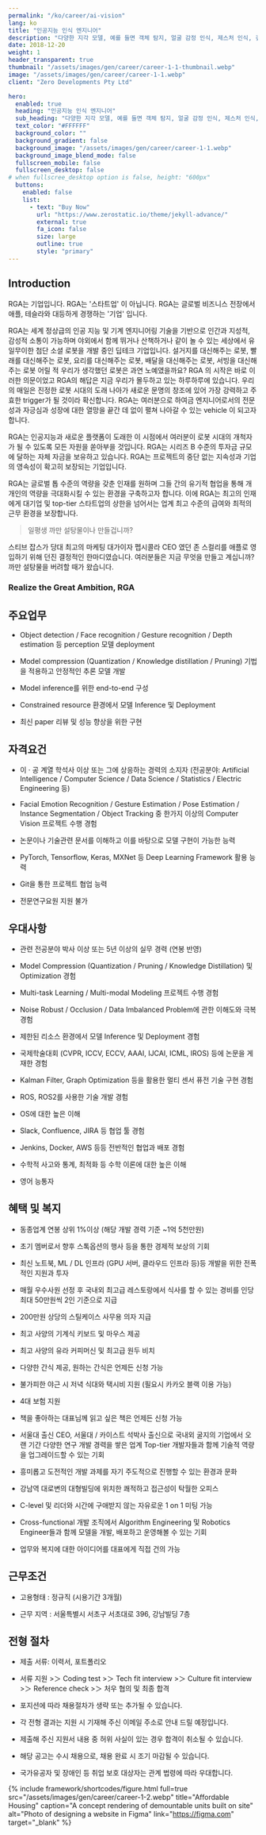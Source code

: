 ```yaml
---
permalink: "/ko/career/ai-vision"
lang: ko
title: "인공지능 인식 엔지니어"
description: "다양한 지각 모델, 예를 들면 객체 탐지, 얼굴 감정 인식, 제스처 인식, 깊이 추정 등을 탐색하고 배포하기"
date: 2018-12-20
weight: 1
header_transparent: true
thumbnail: "/assets/images/gen/career/career-1-1-thumbnail.webp"
image: "/assets/images/gen/career/career-1-1.webp"
client: "Zero Developments Pty Ltd"

hero:
  enabled: true
  heading: "인공지능 인식 엔지니어"
  sub_heading: "다양한 지각 모델, 예를 들면 객체 탐지, 얼굴 감정 인식, 제스처 인식, 깊이 추정 등을 탐색하고 배포하기"
  text_color: "#FFFFFF"
  background_color: ""
  background_gradient: false
  background_image: "/assets/images/gen/career/career-1-1.webp"
  background_image_blend_mode: false
  fullscreen_mobile: false
  fullscreen_desktop: false
# when fullscree_desktop option is false, height: "600px"
  buttons:
    enabled: false
    list:
      - text: "Buy Now"
        url: "https://www.zerostatic.io/theme/jekyll-advance/"
        external: true
        fa_icon: false
        size: large
        outline: true
        style: "primary"
---
```


## Introduction
RGA는 기업입니다.
RGA는 '스타트업' 이 아닙니다.
RGA는 글로벌 비즈니스 전장에서 애플, 테슬라와 대등하게 경쟁하는 '기업' 입니다.

RGA는 세계 정상급의 인공 지능 및 기계 엔지니어링 기술을 기반으로 인간과 지성적, 감성적 소통이 가능하며 야외에서 함께 뛰거나 산책하거나 같이 놀 수 있는 세상에서 유일무이한 첨단 소셜 로봇을 개발 중인 딥테크 기업입니다.
설거지를 대신해주는 로봇, 빨래를 대신해주는 로봇, 요리를 대신해주는 로봇, 배달을 대신해주는 로봇, 서빙을 대신해주는 로봇
어릴 적 우리가 생각했던 로봇은 과연 노예였을까요?
RGA 의 시작은 바로 이러한 의문이었고 RGA의 해답은 지금 우리가 몰두하고 있는 하루하루에 있습니다.
우리의 매일은 진정한 로봇 시대의 도래 나아가 새로운 문명의 창조에 있어 가장 강력하고 주효한 trigger가 될 것이라 확신합니다. 
RGA는 여러분으로 하여금 엔지니어로서의 전문성과 자긍심과 성장에 대한 열망을 끝간 데 없이 펼쳐 나아갈 수 있는 vehicle 이 되고자 합니다.

RGA는 인공지능과 새로운 플랫폼이 도래한 이 시점에서 여러분이 로봇 시대의 개척자가 될 수 있도록 모든 자원을 쏟아부을 것입니다.
RGA는 시리즈 B 수준의 투자금 규모에 달하는 자체 자금을 보유하고 있습니다. 
RGA는 프로젝트의 중단 없는 지속성과 기업의 영속성이 확고히 보장되는 기업입니다.

RGA는 글로벌 톱 수준의 역량을 갖춘 인재를 원하며 그들 간의 유기적 협업을 통해 개개인의 역량을 극대화시킬 수 있는 환경을 구축하고자 합니다. 
이에 RGA는 최고의 인재에게 대기업 및 top-tier 스타트업의 상한을 넘어서는 업계 최고 수준의 급여와 최적의 근무 환경을 보장합니다.

> 일평생 까만 설탕물이나 만들겁니까?

스티브 잡스가 당대 최고의 마케팅 대가이자 펩시콜라 CEO 였던 존 스컬리를 애플로 영입하기 위해 던진 결정적인 한마디였습니다.
여러분들은 지금 무엇을 만들고 계십니까?
까만 설탕물을 버려할 때가 왔습니다. 

### Realize the Great Ambition, RGA

## 주요업무
- Object detection / Face recognition / Gesture recognition / Depth estimation 등 perception 모델 deployment

- Model compression (Quantization / Knowledge distillation / Pruning) 기법을 적용하고 안정적인 추론 모델 개발

- Model inference를 위한 end-to-end 구성

- Constrained resource 환경에서 모델 Inference 및 Deployment

- 최신 paper 리뷰 및 성능 향상을 위한 구현


## 자격요건
- 이 · 공 계열 학석사 이상 또는 그에 상응하는 경력의 소지자 
(전공분야: Artificial Intelligence / Computer Science / Data Science / Statistics / Electric Engineering 등)

- Facial Emotion Recognition / Gesture Estimation / Pose Estimation / Instance Segmentation / Object Tracking 중 한가지 이상의 Computer Vision 프로젝트 수행 경험

- 논문이나 기술관련 문서를 이해하고 이를 바탕으로 모델 구현이 가능한 능력

- PyTorch, Tensorflow, Keras, MXNet 등 Deep Learning Framework 활용 능력

- Git을 통한 프로젝트 협업 능력

- 전문연구요원 지원 불가


## 우대사항
- 관련 전공분야 박사 이상 또는 5년 이상의 실무 경력 (연봉 반영)

- Model Compression (Quantization / Pruning / Knowledge Distillation) 및 Optimization 경험

- Multi-task Learning / Multi-modal Modeling 프로젝트 수행 경험

- Noise Robust / Occlusion / Data Imbalanced Problem에 관한 이해도와 극복 경험

- 제한된 리소스 환경에서 모델 Inference 및 Deployment 경험

- 국제학술대회 (CVPR, ICCV, ECCV, AAAI, IJCAI, ICML, IROS) 등에 논문을 게재한 경험

- Kalman Filter, Graph Optimization 등을 활용한 멀티 센서 퓨전 기술 구현 경험

- ROS, ROS2를 사용한 기술 개발 경험

- OS에 대한 높은 이해

- Slack, Confluence, JIRA 등 협업 툴 경험

- Jenkins, Docker, AWS 등등 전반적인 협업과 배포 경험

- 수학적 사고와 통계, 최적화 등 수학 이론에 대한 높은 이해

- 영어 능통자


## 혜택 및 복지
- 동종업계 연봉 상위 1%이상 (해당 개발 경력 기준 ~1억 5천만원)

- 초기 멤버로서 향후 스톡옵션의 행사 등을 통한 경제적 보상의 기회

- 최신 노트북, ML / DL 인프라 (GPU 서버, 클라우드 인프라 등)등 개발을 위한 전폭적인 지원과 투자

- 매월 우수사원 선정 후 국내외 최고급 레스토랑에서 식사를 할 수 있는 경비를 인당 최대 50만원씩 2인 기준으로 지급

- 200만원 상당의 스틸케이스 사무용 의자 지급

- 최고 사양의 기계식 키보드 및 마우스 제공

- 최고 사양의 유라 커피머신 및 최고급 원두 비치

- 다양한 간식 제공, 원하는 간식은 언제든 신청 가능

- 불가피한 야근 시 저녁 식대와 택시비 지원 (필요시 카카오 블랙 이용 가능)

- 4대 보험 지원

- 책을 좋아하는 대표님께 읽고 싶은 책은 언제든 신청 가능 

- 서울대 출신 CEO, 서울대 / 카이스트 석박사 출신으로 국내외 굴지의 기업에서 오랜 기간 다양한 연구 개발 경력을 쌓은 업계 Top-tier 개발자들과 함께 기술적 역량을 업그레이드할 수 있는 기회

- 흥미롭고 도전적인 개발 과제를 자기 주도적으로 진행할 수 있는 환경과 문화

- 강남역 대로변의 대형빌딩에 위치한 쾌적하고 접근성이 탁월한 오피스

- C-level 및 리더와 시간에 구애받지 않는 자유로운 1 on 1 미팅 가능

- Cross-functional 개발 조직에서 Algorithm Engineering 및 Robotics Engineer들과 함께 모델을 개발, 배포하고 운영해볼 수 있는 기회 

- 업무와 복지에 대한 아이디어를 대표에게 직접 건의 가능


## 근무조건

- 고용형태 : 정규직 (시용기간 3개월)

- 근무 지역 : 서울특별시 서초구 서초대로 396, 강남빌딩 7층


## 전형 절차
- 제출 서류: 이력서, 포트폴리오

- 서류 지원 >＞ Coding test >＞ Tech fit interview >＞ Culture fit interview >＞ Reference check >＞ 처우 협의 및 최종 합격

- 포지션에 따라 채용절차가 생략 또는 추가될 수 있습니다.

- 각 전형 결과는 지원 시 기재해 주신 이메일 주소로 안내 드릴 예정입니다.

- 제출해 주신 지원서 내용 중 허위 사실이 있는 경우 합격이 취소될 수 있습니다.

- 해당 공고는 수시 채용으로, 채용 완료 시 조기 마감될 수 있습니다.

- 국가유공자 및 장애인 등 취업 보호 대상자는 관계 법령에 따라 우대합니다.

{% include framework/shortcodes/figure.html full=true src="/assets/images/gen/career/career-1-2.webp" title="Affordable Housing"  caption="A concept rendering of demountable units built on site" alt="Photo of designing a website in Figma" link="https://figma.com" target="_blank" %}
